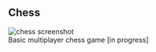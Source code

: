 ## Chess

![chess screenshot](https://i.imgur.com/kPdLwWL_d.webp?maxwidth=760&fidelity=grand)
<br />
Basic multiplayer chess game [in progress]
